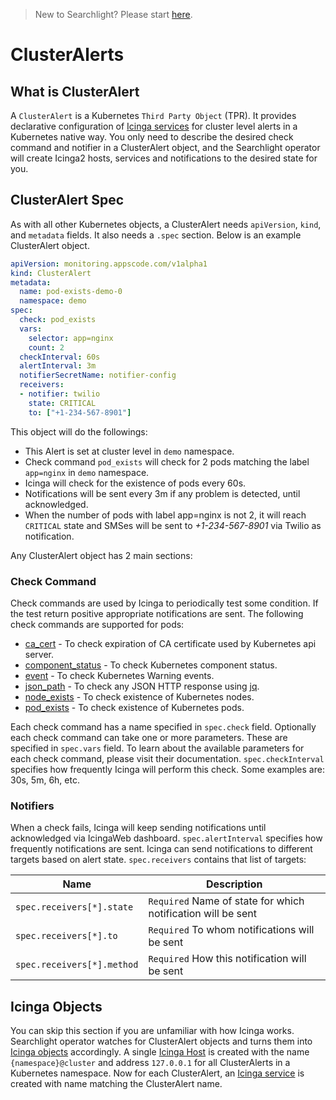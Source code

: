 > New to Searchlight? Please start [here](/docs/tutorials/README.md).

# ClusterAlerts

## What is ClusterAlert
A `ClusterAlert` is a Kubernetes `Third Party Object` (TPR). It provides declarative configuration of [Icinga services](https://www.icinga.com/docs/icinga2/latest/doc/09-object-types/#service) for cluster level alerts in a Kubernetes native way. You only need to describe the desired check command and notifier in a ClusterAlert object, and the Searchlight operator will create Icinga2 hosts, services and notifications to the desired state for you.

## ClusterAlert Spec
As with all other Kubernetes objects, a ClusterAlert needs `apiVersion`, `kind`, and `metadata` fields. It also needs a `.spec` section. Below is an example ClusterAlert object.

```yaml
apiVersion: monitoring.appscode.com/v1alpha1
kind: ClusterAlert
metadata:
  name: pod-exists-demo-0
  namespace: demo
spec:
  check: pod_exists
  vars:
    selector: app=nginx
    count: 2
  checkInterval: 60s
  alertInterval: 3m
  notifierSecretName: notifier-config
  receivers:
  - notifier: twilio
    state: CRITICAL
    to: ["+1-234-567-8901"]
```

This object will do the followings:

- This Alert is set at cluster level in `demo` namespace.
- Check command `pod_exists` will check for 2 pods matching the label `app=nginx` in `demo` namespace.
- Icinga will check for the existence of pods every 60s.
- Notifications will be sent every 3m if any problem is detected, until acknowledged.
- When the number of pods with label app=nginx is not 2, it will reach `CRITICAL` state and SMSes will be sent to _+1-234-567-8901_ via Twilio as notification.


Any ClusterAlert object has 2 main sections:

### Check Command
Check commands are used by Icinga to periodically test some condition. If the test return positive appropriate notifications are sent. The following check commands are supported for pods:

- [ca_cert](/docs/cluster-alerts/ca_cert.md) - To check expiration of CA certificate used by Kubernetes api server.
- [component_status](/docs/cluster-alerts/component_status.md) - To check Kubernetes component status.
- [event](/docs/cluster-alerts/event.md) - To check Kubernetes Warning events.
- [json_path](/docs/cluster-alerts/json_path.md) - To check any JSON HTTP response using [jq](https://stedolan.github.io/jq/).
- [node_exists](/docs/cluster-alerts/node_count.md) - To check existence of Kubernetes nodes.
- [pod_exists](/docs/cluster-alerts/pod_exists.md) - To check existence of Kubernetes pods.

Each check command has a name specified in `spec.check` field. Optionally each check command can take one or more parameters. These are specified in `spec.vars` field. To learn about the available parameters for each check command, please visit their documentation. `spec.checkInterval` specifies how frequently Icinga will perform this check. Some examples are: 30s, 5m, 6h, etc.

### Notifiers
When a check fails, Icinga will keep sending notifications until acknowledged via IcingaWeb dashboard. `spec.alertInterval` specifies how frequently notifications are sent. Icinga can send notifications to different targets based on alert state. `spec.receivers` contains that list of targets:

| Name                       | Description                                                  |
|----------------------------|--------------------------------------------------------------|
| `spec.receivers[*].state`  | `Required` Name of state for which notification will be sent |
| `spec.receivers[*].to`     | `Required` To whom notifications will be sent                |
| `spec.receivers[*].method` | `Required` How this notification will be sent                |


## Icinga Objects
You can skip this section if you are unfamiliar with how Icinga works. Searchlight operator watches for ClusterAlert objects and turns them into [Icinga objects](https://www.icinga.com/docs/icinga2/latest/doc/09-object-types/) accordingly. A single [Icinga Host](https://www.icinga.com/docs/icinga2/latest/doc/09-object-types/#host) is created with the name `{namespace}@cluster` and address `127.0.0.1` for all ClusterAlerts in a Kubernetes namespace. Now for each ClusterAlert, an [Icinga service](https://www.icinga.com/docs/icinga2/latest/doc/09-object-types/#service) is created with name matching the ClusterAlert name.
